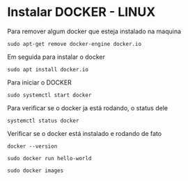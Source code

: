 # Instalar DOCKER - LINUX

Para remover algum docker que esteja instalado na maquina
```
sudo apt-get remove docker-engine docker.io
```

Em seguida para instalar o docker

```
sudo apt install docker.io
```

Para iniciar o DOCKER

```
sudo systemctl start docker
```

Para verificar se o docker ja está rodando, o status dele

```
systemctl status docker
```

Verificar se o docker está instalado e rodando de fato

```
docker --version
```

```
sudo docker run hello-world
```

```
sudo docker images
```
